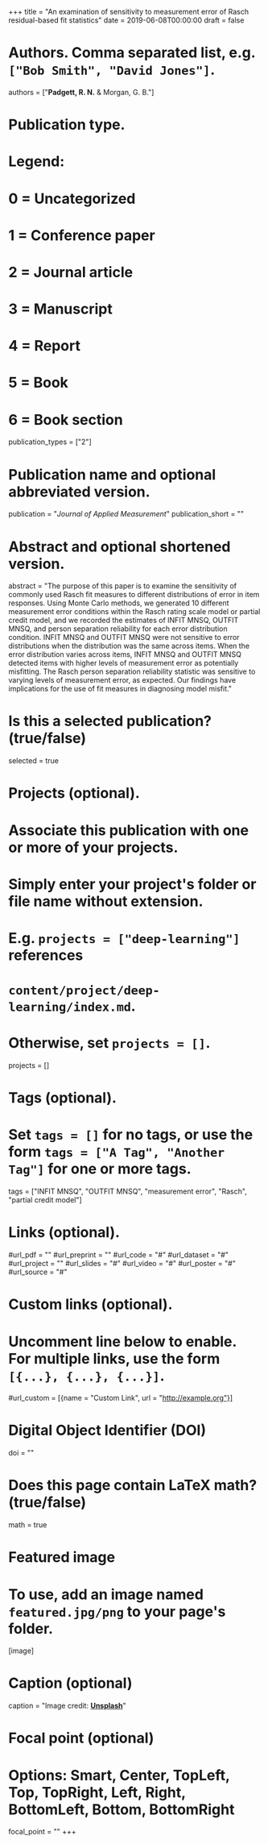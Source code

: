 +++
title = "An examination of sensitivity to measurement error of Rasch residual-based fit statistics"
date = 2019-06-08T00:00:00
draft = false

# Authors. Comma separated list, e.g. `["Bob Smith", "David Jones"]`.
authors = ["**Padgett, R. N.** & Morgan, G. B."]

# Publication type.
# Legend:
# 0 = Uncategorized
# 1 = Conference paper
# 2 = Journal article
# 3 = Manuscript
# 4 = Report
# 5 = Book
# 6 = Book section
publication_types = ["2"]

# Publication name and optional abbreviated version.
publication = "*Journal of Applied Measurement*"
publication_short = ""

# Abstract and optional shortened version.
abstract = "The purpose of this paper is to examine the sensitivity of commonly used Rasch fit measures to different distributions of error in item responses. Using Monte Carlo methods, we generated 10 different measurement error conditions within the Rasch rating scale model or partial credit model, and we recorded the estimates of INFIT MNSQ, OUTFIT MNSQ, and person separation reliability for each error distribution condition. INFIT MNSQ and OUTFIT MNSQ were not sensitive to error distributions when the distribution was the same across items. When the error distribution varies across items, INFIT MNSQ and OUTFIT MNSQ detected items with higher levels of measurement error as potentially misfitting. The Rasch person separation reliability statistic was sensitive to varying levels of measurement error, as expected. Our findings have implications for the use of fit measures in diagnosing model misfit."

# Is this a selected publication? (true/false)
selected = true

# Projects (optional).
#   Associate this publication with one or more of your projects.
#   Simply enter your project's folder or file name without extension.
#   E.g. `projects = ["deep-learning"]` references 
#   `content/project/deep-learning/index.md`.
#   Otherwise, set `projects = []`.
projects = []

# Tags (optional).
#   Set `tags = []` for no tags, or use the form `tags = ["A Tag", "Another Tag"]` for one or more tags.
tags = ["INFIT MNSQ", "OUTFIT MNSQ", "measurement error", "Rasch", "partial credit model"]

# Links (optional).
#url_pdf = ""
#url_preprint = ""
#url_code = "#"
#url_dataset = "#"
#url_project = ""
#url_slides = "#"
#url_video = "#"
#url_poster = "#"
#url_source = "#"

# Custom links (optional).
#   Uncomment line below to enable. For multiple links, use the form `[{...}, {...}, {...}]`.
#url_custom = [{name = "Custom Link", url = "http://example.org"}]

# Digital Object Identifier (DOI)
doi = ""

# Does this page contain LaTeX math? (true/false)
math = true

# Featured image
# To use, add an image named `featured.jpg/png` to your page's folder. 
[image]
  # Caption (optional)
  caption = "Image credit: [**Unsplash**](https://unsplash.com/photos/pLCdAaMFLTE)"

  # Focal point (optional)
  # Options: Smart, Center, TopLeft, Top, TopRight, Left, Right, BottomLeft, Bottom, BottomRight
  focal_point = ""
+++

